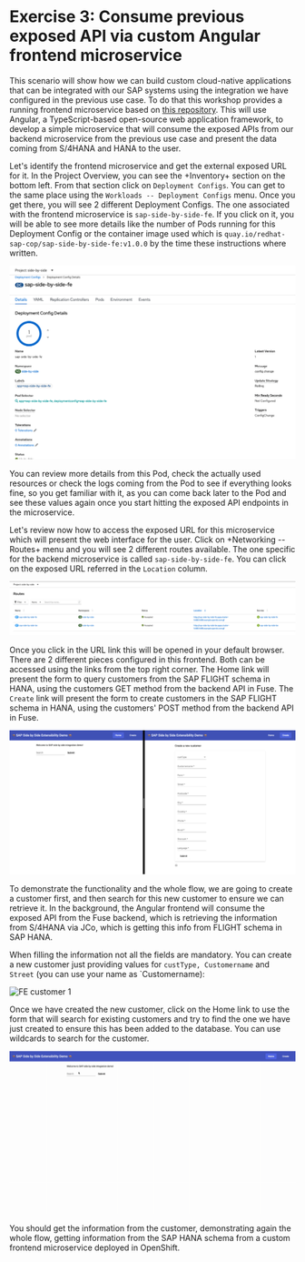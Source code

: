 # Exercise 3: Consume previous exposed API via custom Angular frontend microservice

This scenario will show how we can build custom cloud-native applications that can be integrated with our SAP systems using the integration we have configured in the previous use case. To do that this workshop provides a running frontend microservice based on [this repository](https://github.com/redhat-sap/sap-side-by-side-fe). This will use Angular, a TypeScript-based open-source web application framework, to develop a simple microservice that will consume the exposed APIs from our backend microservice from the previous use case and present the data coming from S/4HANA and HANA to the user.

Let's identify the frontend microservice and get the external exposed URL for it. In the Project Overview, you can see the +Inventory+ section on the bottom left. From that section click on `Deployment Configs`. You can get to the same place using the `Workloads -- Deployment Configs` menu. Once you get there, you will see 2 different Deployment Configs. The one associated with the frontend microservice is `sap-side-by-side-fe`. If you click on it, you will be able to see more details like the number of Pods running for this Deployment Config or the container image used which is `quay.io/redhat-sap-cop/sap-side-by-side-fe:v1.0.0` by the time these instructions where written.

![DC FE 1](images/dc_fe_01.png)

You can review more details from this Pod, check the actually used resources or check the logs coming from the Pod to see if everything looks fine, so you get familiar with it, as you can come back later to the Pod and see these values again once you start hitting the exposed API endpoints in the microservice.

Let's review now how to access the exposed URL for this microservice which will present the web interface for the user. Click on +Networking -- Routes+ menu and you will see 2 different routes available. The one specific for the backend microservice is called `sap-side-by-side-fe`. You can click on the exposed URL referred in the `Location` column.

![Routes FE](images/route_fe.png)

Once you click in the URL link this will be opened in your default browser. There are 2 different pieces configured in this frontend. Both can be accessed using the links from the top right corner. The Home link will present the form to query customers from the SAP FLIGHT schema in HANA, using the customers GET method from the backend API in Fuse. The `Create` link will present the form to create customers in the SAP FLIGHT schema in HANA, using the customers' POST method from the backend API in Fuse.

![FE](images/fe_01.png)

To demonstrate the functionality and the whole flow, we are going to create a customer first, and then search for this new customer to ensure we can retrieve it. In the background, the Angular frontend will consume the exposed API from the Fuse backend, which is retrieving the information from S/4HANA via JCo, which is getting this info from FLIGHT schema in SAP HANA.

When filling the information not all the fields are mandatory. You can create a new customer just providing values for `custType, Customername` and `Street` (you can use your name as `Customername):

![FE customer 1](images/create_customer.gif)

Once we have created the new customer, click on the Home link to use the form that will search for existing customers and try to find the one we have just created to ensure this has been added to the database. You can use wildcards to search for the customer.

![FE customer 2](images/fe_customer_02.gif)

You should get the information from the customer, demonstrating again the whole flow, getting information from the SAP HANA schema from a custom frontend microservice deployed in OpenShift.